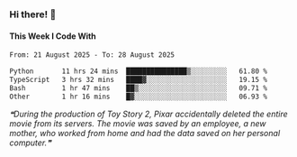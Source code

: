 ### Hi there! 👋

#### This Week I Code With
<!--START_SECTION:waka-->

```txt
From: 21 August 2025 - To: 28 August 2025

Python       11 hrs 24 mins  ███████████████▒░░░░░░░░░   61.80 %
TypeScript   3 hrs 32 mins   ████▓░░░░░░░░░░░░░░░░░░░░   19.15 %
Bash         1 hr 47 mins    ██▒░░░░░░░░░░░░░░░░░░░░░░   09.71 %
Other        1 hr 16 mins    █▓░░░░░░░░░░░░░░░░░░░░░░░   06.93 %
```

<!--END_SECTION:waka-->

<!--STARTS_HERE_QUOTE_README-->
<i>❝During the production of Toy Story 2, Pixar accidentally deleted the entire movie from its servers. The movie was saved by an employee, a new mother, who worked from home and had the data saved on her personal computer.❞</i>
<!--ENDS_HERE_QUOTE_README-->
